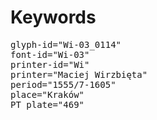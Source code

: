 # Keywords
<pre>
glyph-id="Wi-03_0114"
font-id="Wi-03"
printer-id="Wi"
printer="Maciej Wirzbięta"
period="1555/7-1605"
place="Kraków"
PT plate="469"
</pre>

